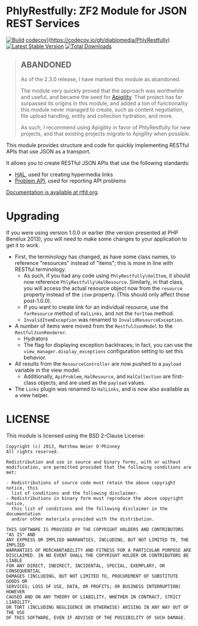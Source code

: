 # PhlyRestfully: ZF2 Module for JSON REST Services

[![Build](https://github.com/diablomedia/PhlyRestfully/workflows/Build/badge.svg?event=push)](https://github.com/diablomedia/PhlyRestfully/actions?query=workflow%3ABuild+event%3Apush)
[codecov](https://codecov.io/gh/diablomedia/PhlyRestfully/branch/master/graph/badge.svg)](https://codecov.io/gh/diablomedia/PhlyRestfully)
[![Latest Stable Version](https://poser.pugx.org/diablomedia/PhlyRestfully/v/stable)](https://packagist.org/packages/diablomedia/PhlyRestfully)
[![Total Downloads](https://poser.pugx.org/diablomedia/PhlyRestfully/downloads)](https://packagist.org/packages/diablomedia/PhlyRestfully)

> ## ABANDONED
>
> As of the 2.3.0 release, I have marked this module as abandoned.
>
> The module very quickly proved that the approach was worthwhile and useful,
> and became the seed for [Apigility](https://apigility.org/). That project has
> far surpassed its origins in this module, and added a ton of functionality
> this module never managed to create, such as content negotiation, file upload
> handling, entity and collection hydration, and more.
>
> As such, I recommend using Apigility in favor of PhlyRestfully for new
> projects, and that existing projects migrate to Apigility when possible.

This module provides structure and code for quickly implementing RESTful APIs
that use JSON as a transport.

It allows you to create RESTful JSON APIs that use the following standards:

-   [HAL](http://tools.ietf.org/html/draft-kelly-json-hal-03), used for creating
    hypermedia links
-   [Problem API](http://tools.ietf.org/html/draft-nottingham-http-problem-02),
    used for reporting API problems

[Documentation is available at rtfd.org](https://phlyrestfully.readthedocs.org/en/latest/).

# Upgrading

If you were using version 1.0.0 or earlier (the version presented at PHP
Benelux 2013), you will need to make some changes to your application to get it
to work.

-   First, the terminology has changed, as have some class names, to reference
    "resources" instead of "items"; this is more in line with RESTful terminology.
    -   As such, if you had any code using `PhlyRestfully\HalItem`, it should now
        reference `PhlyRestfully\HalResource`. Similarly, in that class, you will
        access the actual resource object now from the `resource` property
        instead of the `item` property. (This should only affect those post-1.0.0).
    -   If you want to create link for an individual resource, use the
        `forResource` method of `HalLinks`, and not the `forItem` method.
    -   `InvalidItemException` was renamed to `InvalidResourceException`.
-   A number of items were moved from the `RestfulJsonModel` to the
    `RestfulJsonRenderer`.
    -   Hydrators
    -   The flag for displaying exception backtraces; in fact, you can use
        the `view_manager.display_exceptions` configuration setting to set
        this behavior.
-   All results from the `ResourceController` are now pushed to a `payload`
    variable in the view model.
    -   Additionally, `ApiProblem`, `HalResource`, and `HalCollection` are
        first-class objects, and are used as the `payload` values.
-   The `Links` plugin was renamed to `HalLinks`, and is now also available as
    a view helper.

# LICENSE

This module is licensed using the BSD 2-Clause License:

```
Copyright (c) 2013, Matthew Weier O'Phinney
All rights reserved.

Redistribution and use in source and binary forms, with or without
modification, are permitted provided that the following conditions are met:

- Redistributions of source code must retain the above copyright notice, this
  list of conditions and the following disclaimer.
- Redistributions in binary form must reproduce the above copyright notice,
  this list of conditions and the following disclaimer in the documentation
  and/or other materials provided with the distribution.

THIS SOFTWARE IS PROVIDED BY THE COPYRIGHT HOLDERS AND CONTRIBUTORS "AS IS" AND
ANY EXPRESS OR IMPLIED WARRANTIES, INCLUDING, BUT NOT LIMITED TO, THE IMPLIED
WARRANTIES OF MERCHANTABILITY AND FITNESS FOR A PARTICULAR PURPOSE ARE
DISCLAIMED. IN NO EVENT SHALL THE COPYRIGHT HOLDER OR CONTRIBUTORS BE LIABLE
FOR ANY DIRECT, INDIRECT, INCIDENTAL, SPECIAL, EXEMPLARY, OR CONSEQUENTIAL
DAMAGES (INCLUDING, BUT NOT LIMITED TO, PROCUREMENT OF SUBSTITUTE GOODS OR
SERVICES; LOSS OF USE, DATA, OR PROFITS; OR BUSINESS INTERRUPTION) HOWEVER
CAUSED AND ON ANY THEORY OF LIABILITY, WHETHER IN CONTRACT, STRICT LIABILITY,
OR TORT (INCLUDING NEGLIGENCE OR OTHERWISE) ARISING IN ANY WAY OUT OF THE USE
OF THIS SOFTWARE, EVEN IF ADVISED OF THE POSSIBILITY OF SUCH DAMAGE.
```
